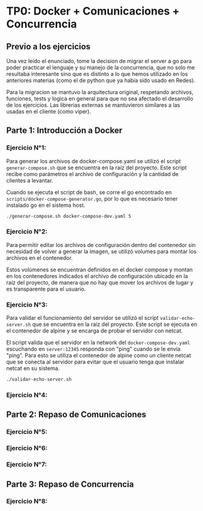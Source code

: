 # TP0: Docker + Comunicaciones + Concurrencia

## Previo a los ejercicios

Una vez leído el enunciado, tome la decision de migrar el server a go para poder practicar el lenguaje y su manejo de la concurrencia, que no solo me resultaba interesante sino que es distinto a lo que hemos utilizado en los anteriores materias (como el de python que ya había sido usado en Redes).

Para la migracion se mantuvo la arquitectura original, respetando archivos, funciones, tests y logica en general para que no sea afectado el desarrollo de los ejercicios. Las librerias externas se mantuvieron similares a las usadas en el cliente (como viper).

## Parte 1: Introducción a Docker

### Ejercicio N°1:

Para generar los archivos de docker-compose.yaml se utilizó el script `generar-compose.sh` que se encuentra en la raíz del proyecto. Este script recibe como parámetros el archivo de configuración y la cantidad de clientes a levantar.

Cuando se ejecuta el script de bash, se corre el go encontrado en `scripts/docker-compose-generator.go`, por lo que es necesario tener instalado go en el sistema host.

```bash
./generar-compose.sh docker-compose-dev.yaml 5
```

### Ejercicio N°2:

Para permitir editar los archivos de configuración dentro del contenedor sin necesidad de volver a generar la imagen, se utilizó volumes para montar los archivos en el contenedor.

Estos volúmenes se encuentran definidos en el docker compose y montan en los contenedores indicados el archivo de configuración ubicado en la raíz del proyecto, de manera que no hay que mover los archivos de lugar y es transparente para el usuario.

### Ejercicio N°3:

Para validar el funcionamiento del servidor se utilizó el script `validar-echo-server.sh` que se encuentra en la raíz del proyecto. Este script se ejecuta en el contenedor de alpine y se encarga de probar el servidor con netcat.

El script valida que el servidor en la network del `docker-compose-dev.yaml` escuchando en `server:12345` responda con "ping" cuando se le envía "ping". Para esto se utiliza el contenedor de alpine como un cliente netcat que se conecta al servidor para evitar que el usuario tenga que instalar netcat en su sistema.

```bash
./validar-echo-server.sh
```

### Ejercicio N°4:

## Parte 2: Repaso de Comunicaciones

### Ejercicio N°5:

### Ejercicio N°6:

### Ejercicio N°7:

## Parte 3: Repaso de Concurrencia

### Ejercicio N°8:
